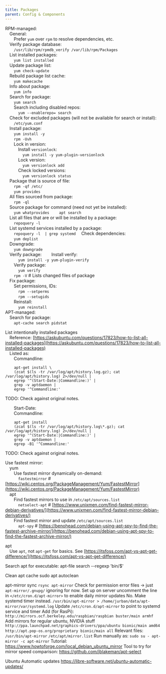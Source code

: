 ```yaml
---
title: Packages
parent: Config & Components
---
```


RPM-managed:  
  General:  
   Prefer `yum` over `rpm` to resolve dependencies, etc.  
  Verify package database:  
   `/usr/lib/rpm/rpmdb_verify /var/lib/rpm/Packages`  
  List installed packages:  
   `yum list installed`  
  Update package list:  
   `yum check-update`  
  Rebuild package list cache:  
   `yum makecache`  
  Info about package:  
   `yum info`   
  Search for package:  
   `yum search`   
   Search including disabled repos:  
    `yum --enablerepo= search`   
  Check for excluded packages \(will not be available for search or install\):  
   `/etc/yum.conf`  
  Install package:  
   `yum install -y`   
   `rpm -Uvh`   
   Lock in version:  
    Install `versionlock`:  
     `yum install -y yum-plugin-versionlock`  
    Lock version:  
     `yum versionlock add`   
    Check locked versions:  
     `yum versionlock status`  
  Package that is source of file:  
   `rpm -qf /etc/`  
   `yum provides`  
  All files sourced from package:  
   `rpm -ql`   
  Source package for command \(need not yet be installed\):  
   `yum whatprovides`
   `apt search`   
  List all files that are or will be installed by a package:  
   `repoquery -l`   
  List systemd services installed by a package:  
   `repoquery -l  | grep systemd`
  Check dependencies:  
   `yum deplist`   
  Downgrade:  
   `yum downgrade`   
  Verify package:
   Install verify:  
    `yum install -y yum-plugin-verify`  
   Verify package:  
    `yum verify`   
   `rpm -V`  \# Lists changed files of package  
  Fix package:  
   Set permissions, IDs:  
    `rpm --setperms`   
    `rpm --setugids`   
   Reinstall:  
    `yum reinstall`   
 APT-managed:  
  Search for package:  
   `apt-cache search pidstat`  

 List intentionally installed packages  
  Reference: [https://askubuntu.com/questions/17823/how-to-list-all-installed-packages](https://askubuntu.com/questions/17823/how-to-list-all-installed-packages)  
  Listed as:  
   Commandline:
```
    apt-get install \   
    (zcat $(ls -tr /var/log/apt/history.log.gz); cat /var/log/apt/history.log) 2>/dev/null |  
    egrep '^(Start-Date:|Commandline:)' |  
    grep -v aptdaemon |  
    egrep '^Commandline:'  
```
TODO: Check against original notes.

   Start-Date:   
   Commandline:
```
    apt-get install   
    (zcat $(ls -tr /var/log/apt/history.log\*.gz); cat /var/log/apt/history.log) 2>/dev/null |  
    egrep '^(Start-Date:|Commandline:)' |  
    grep -v aptdaemon |  
    egrep -B1 '^Commandline:'  
```
TODO: Check against original notes.

 Use fastest mirror:  
  yum  
   Use fastest mirror dynamically on-demand:  
    `fastestmirror` \# [https://wiki.centos.org/PackageManagement/Yum/FastestMirror](https://wiki.centos.org/PackageManagement/Yum/FastestMirror)  
  apt  
   Find fastest mirrors to use in `/etc/apt/sources.list`  
    `netselect-apt` \# [https://www.unixmen.com/find-fastest-mirror-debian-derivatives/](https://www.unixmen.com/find-fastest-mirror-debian-derivatives/)  
   Find fastest mirror and update `/etc/apt/sources.list`  
    `apt-spy` \# [https://benohead.com/debian-using-apt-spy-to-find-the-fastest-archive-mirror/](https://benohead.com/debian-using-apt-spy-to-find-the-fastest-archive-mirror/)  

 apt  
  Use `apt`, not `apt-get` for basics. See [https://itsfoss.com/apt-vs-apt-get-difference/](https://itsfoss.com/apt-vs-apt-get-difference/)  

Search apt for executable:
  apt-file search --regexp 'bin/<name>$'

Clean apt cache
  sudo apt autoclean

apt-mirror sync
	`rsync apt-mirror`
		Check for permission error files
			-> just `apt-mirror/.gnupg/` ignoring for now.
	Set up on server
		uncomment the line in `</etc/cron.d/apt-mirror>` to enable daily mirror updates
			No. Make systemd timer instead.
				`/usr/bin/apt-mirror > /home/jurban/data/apt-mirror/var/systemd.log`
				Update `/etc/cron.d/apt-mirror` to point to systemd service and timer
		Add (for RasPi):
			`http://mirrors.ocf.berkeley.edu/raspbian/raspbian buster/main armhf`
		Add mirrors for regular ubuntu, NVIDIA stuff
			`http://ppa.launchpad.net/graphics-drivers/ppa/ubuntu bionic/main amd64`
			`http://apt.pop-os.org/proprietary bionic/main all`
	Relevant files:
		`/usr/bin/apt-mirror`
		`/etc/apt/mirror.list`
	Run manually as:
		`sudo su - apt-mirror -c apt-mirror`
	Tutorial:
		https://www.howtoforge.com/local_debian_ubuntu_mirror
	Tool to try for mirror speed comparison:
		https://github.com/jblakeman/apt-select

Ubuntu Automatic updates
	https://libre-software.net/ubuntu-automatic-updates/

